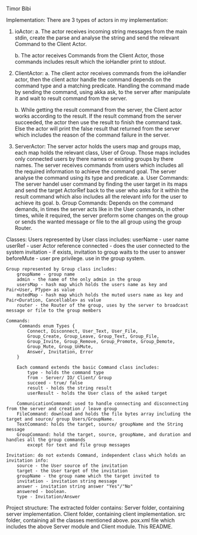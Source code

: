 Timor Bibi

Implementation:
    There are 3 types of actors in my implementation:

1. ioActor:
    a. The actor receives incoming string messages from the main stdin,
       create the parse and analyse the string and send the relevant Command
       to the Client Actor.

    b. The actor receives Commands from the Client Actor,
       those commands includes result which the ioHandler print to stdout.

2. ClientActor:
    a. The client actor receives commands from the ioHandler actor,
       then the client actor handle the command depends on the
       command type and a matching predicate.
       Handling the command made by sending the command, using akka ask, to the server
       after manipulate it and wait to result command from the server.

    b. While getting the result command from the server, the Client actor
       works according to the result.
       If the result command from the server succeeded, the actor then use the result
       to finish the command task.
       Else the actor will print the false result that returned from the server
       which includes the reason of the command failure in the server.

3. ServerActor:
    The server actor holds the users map and groups map, each map holds the relevant class,
    User of Group.
    Those maps includes only connected users by there names or existing groups by there names.
    The server receives commands from users which includes all the required information to
    achieve the command goal.
    The server analyse the command using its type and predicate.
    a.  User Commands:
         The server handel user command by finding the user target in its maps and send the
         target ActorRef back to the user who asks for it within the result command which also
         includes all the relevant info for the user to achieve its goal.
    b. Group Commands:
        Depends on the command demands, in times the server acts like in the User commands,
        in other times, while it required, the server preform some changes on the group
        or sends the wanted message or file to the all group using the group Router.

Classes:
    Users represented by User class includes:
        userName - user name
        userRef - user Actor reference
        connected - does the user connected to the system
        invitation - if exists, invitation to group waits to the user to answer
        beforeMute - user pre privilege. use in the group system.

    Group represented by Group class includes:
        groupName - group name
        admin - the name of the only admin in the group
        usersMap - hash map which holds the users name as key and Pair<User, PType> as value
        mutedMap - hash map which holds the muted users name as key and Pair<Duration, Cancellable> as value
        router - the Router of the group, uses by the server to broadcast message or file to the group members

    Commands:
         Commands enum Types {
            Connect, Disconnect, User_Text, User_File,
            Group_Create, Group_Leave, Group_Text, Group_File,
            Group_Invite, Group_Remove, Group_Promote, Group_Demote,
            Group_Mute, Group_UnMute,
            Answer, Invitation, Error
        }

        Each command extends the basic Command class includes:
            type - holds the command type
            from - Server/ IO/ Client/ Group
            succeed - true/ false
            result - holds the string result
            userResult - holds the User class of the asked target

        CommunicationCommand: used to handle connecting and disconnecting from the server and creation / leave group
        FileCommand: download and holds the file bytes array including the target and source/ group Users/GroupName.
        TextCommand: holds the target, source/ groupName and the String message
        GroupCommand: hold the target, source, groupName, and duration and handles all the group commands
            except for text and file group messages

    Invitation: do not extends Command, independent class which holds an invitation info:
        source - the User source of the invitation
        target - the User target of the invitation
        groupName - the group name which the target invited to
        invitation - invitation string message
        answer - invitation string answer "Yes"/"No"
        answered - boolean.
        type - Invitation/Answer

Project structure:
    The extracted folder contains:
        Server folder, containing server implementation.
        Client folder, containing client implementation.
        src folder, containing all the classes mentioned above.
        pox.xml file which includes the above Server module and Client module.
        This README.





